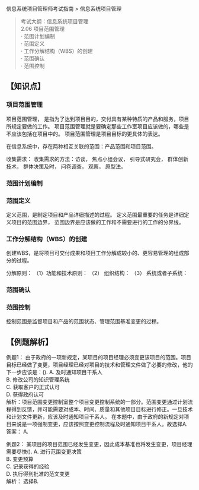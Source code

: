 信息系统项目管理师考试指南 > 信息系统项目管理

> 考试大纲：信息系统项目管理  
> 2.06 项目范围管理  
> · 范围计划编制   
> · 范围定义  
> · 工作分解结构（WBS）的创建  
> · 范围确认  
> · 范围控制


## 【知识点】

### 项目范围管理  

项目范围管理， 是指为了达到项目目的，交付具有某种特质的产品和服务，项目所规定要做的工作。
项目范围管理就是要确定那些工作室项目应该做的，哪些是不应该包括在项目中的。
项目范围管理是项目目标的更具体的表达。

在信息系统中，存在两种相互关联的范围：产品范围和项目范围。

收集需求：
收集需求的方法：访谈， 焦点小组会议， 引导式研究会， 群体创新技术， 群体决策及时， 问卷调查， 观察， 原型法。

### 范围计划编制   


### 范围定义  
定义范围，是制定项目和产品详细描述的过程。
定义范围最重要的任务是详细定义项目的范围边界， 范围边界是应该做的工作和不需要进行的工作的分界线。



### 工作分解结构（WBS）的创建 

创建WBS，是将项目可交付成果和项目工作分解成较小的、更容易管理的组成部分的过程。

分解原则：
（1）功能和技术原则： 
（2） 组织结构：
（3） 系统或者子系统：


### 范围确认  


### 范围控制

控制范围是监督项目和产品的范围状态、管理范围基准变更的过程。


## 【例题解析】
例题1： 由于政府的一项新规定，某项目的项目经理必须变更该项目的范围。项目目标已经做了变更，项目经理已经对项目的技术和管理文件做了必要的修改，他的下一步应该是：().
A. 及时通知项目干系人  
B. 修改公司的知识管理系统  
C. 获取客户的正式认可  
D. 获得政府认可  
解析：项目范围变更控制室整个项目变更控制系统的一部分。范围变更通过计划流程得到反馈，并可能需要对成本、时间、质量和其他项目目标进行修正。一旦技术和计划文件更新，应该及时通知项目干系人。
在本题中，由于政府的新规定对项目来说是一项强制变更，应该按照变更控制流程及时通知项目干系人。故选择A.
答案： A.

例题2： 某项目的项目范围已经发生变更，因此成本基准也将发生变更，项目经理需要尽快().
A. 进行范围变更决策  
B. 变更预算  
C. 记录获得的经验  
D. 执行得到批准的范文变更  
解析： 选择B. 

